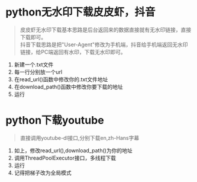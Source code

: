 # python无水印下载皮皮虾，抖音

> 皮皮虾无水印下载基本思路是后台返回来的数据直接就有无水印链接，直接下载即可。            
> 抖音下载思路是把"User-Agent"修改为手机端，抖音给手机端返回无水印链接，给PC端返回有水印，下载无水印即可。


1. 新建一个.txt文件
2. 每一行分别放一个url
3. 在read_url()函数中修改你的.txt文件地址
4. 在download_path()函数中修改你要下载的地址
5. 运行


# python下载youtube

> 直接调用youtube-dl接口,分别下载en,zh-Hans字幕

1. 如上，修改read_url(),download_path()为你的地址
2. 调用ThreadPoolExecutor接口，多线程下载
3. 运行
4. 记得把梯子改为全局模式
